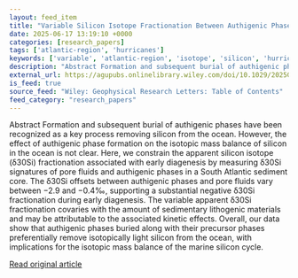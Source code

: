 ```yaml
---
layout: feed_item
title: "Variable Silicon Isotope Fractionation Between Authigenic Phases and Pore Fluids in Marine Sediments"
date: 2025-06-17 13:19:10 +0000
categories: [research_papers]
tags: ['atlantic-region', 'hurricanes']
keywords: ['variable', 'atlantic-region', 'isotope', 'silicon', 'hurricanes']
description: "Abstract Formation and subsequent burial of authigenic phases have been recognized as a key process removing silicon from the ocean"
external_url: https://agupubs.onlinelibrary.wiley.com/doi/10.1029/2025GL116217?af=R
is_feed: true
source_feed: "Wiley: Geophysical Research Letters: Table of Contents"
feed_category: "research_papers"
---
```


Abstract Formation and subsequent burial of authigenic phases have been recognized as a key process removing silicon from the ocean. However, the effect of authigenic phase formation on the isotopic mass balance of silicon in the ocean is not clear. Here, we constrain the apparent silicon isotope (δ30Si) fractionation associated with early diagenesis by measuring δ30Si signatures of pore fluids and authigenic phases in a South Atlantic sediment core. The δ30Si offsets between authigenic phases and pore fluids vary between −2.9 and −0.4‰, supporting a substantial negative δ30Si fractionation during early diagenesis. The variable apparent δ30Si fractionation covaries with the amount of sedimentary lithogenic materials and may be attributable to the associated kinetic effects. Overall, our data show that authigenic phases buried along with their precursor phases preferentially remove isotopically light silicon from the ocean, with implications for the isotopic mass balance of the marine silicon cycle.

[Read original article](https://agupubs.onlinelibrary.wiley.com/doi/10.1029/2025GL116217?af=R)
